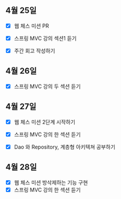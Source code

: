 ## 4월 25일

- [x] 웹 체스 미션 PR
- [x] 스프링 MVC 강의 섹션1 듣기
- [x] 주간 회고 작성하기



## 4월 26일

- [x] 스프링 MVC 강의 두 섹션 듣기



## 4월 27일

- [x] 웹 체스 미션 2단계 시작하기
- [x] 스프링 MVC 강의 한 섹션 듣기
- [x] Dao 와 Repository, 계층형 아키텍쳐 공부하기



## 4월 28일

- [x] 웹 체스 미션 방삭제하는 기능 구현
- [x] 스프링 MVC 강의 한 섹션 듣기